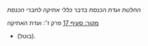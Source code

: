 *החלטת ועדת הכנסת בדבר כללי אתיקה לחברי הכנסת*

[מקור: סעיף 17](https://he.wikisource.org/wiki/%D7%9B%D7%9C%D7%9C%D7%99_%D7%90%D7%AA%D7%99%D7%A7%D7%94_%D7%9C%D7%97%D7%91%D7%A8%D7%99_%D7%94%D7%9B%D7%A0%D7%A1%D7%AA#%D7%A4%D7%A8%D7%A7_%D7%96#סעיף_17)
פרק ז׳: ועדת האתיקה

- (בוטל).